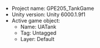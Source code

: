<!-- UNITY CODE ASSIST INSTRUCTIONS START -->
- Project name: GPE205_TankGame
- Unity version: Unity 6000.1.9f1
- Active game object:
  - Name: UATank
  - Tag: Untagged
  - Layer: Default
<!-- UNITY CODE ASSIST INSTRUCTIONS END -->